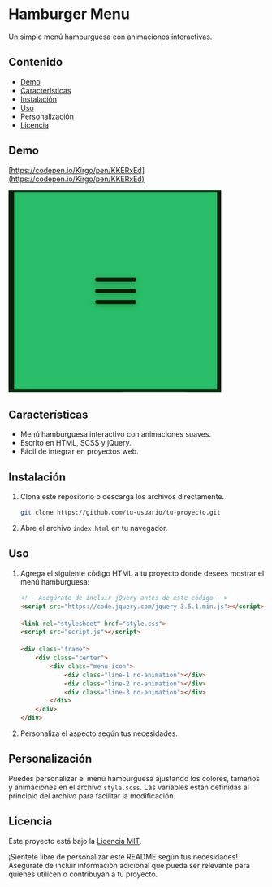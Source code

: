 
# Hamburger Menu

Un simple menú hamburguesa con animaciones interactivas.

## Contenido

- [Demo](#demo)
- [Características](#características)
- [Instalación](#instalación)
- [Uso](#uso)
- [Personalización](#personalización)
- [Licencia](#licencia)

## Demo

[https://codepen.io/Kirgo/pen/KKERxEd](https://codepen.io/Kirgo/pen/KKERxEd)

![IMG](02_CSS_CHALLENGE/CAPTURA_MENU_HAMBURGERSA.png) <!-- Sustituye con un enlace o imagen de tu demo si tienes uno -->

## Características

- Menú hamburguesa interactivo con animaciones suaves.
- Escrito en HTML, SCSS y jQuery.
- Fácil de integrar en proyectos web.

## Instalación

1. Clona este repositorio o descarga los archivos directamente.

   ```bash
   git clone https://github.com/tu-usuario/tu-proyecto.git
   ```

2. Abre el archivo `index.html` en tu navegador.

## Uso

1. Agrega el siguiente código HTML a tu proyecto donde desees mostrar el menú hamburguesa:

   ```html
   <!-- Asegúrate de incluir jQuery antes de este código -->
   <script src="https://code.jquery.com/jquery-3.5.1.min.js"></script>

   <link rel="stylesheet" href="style.css">
   <script src="script.js"></script>

   <div class="frame">
       <div class="center">
           <div class="menu-icon">
               <div class="line-1 no-animation"></div>
               <div class="line-2 no-animation"></div>
               <div class="line-3 no-animation"></div>
           </div>
       </div>
   </div>
   ```

2. Personaliza el aspecto según tus necesidades.

## Personalización

Puedes personalizar el menú hamburguesa ajustando los colores, tamaños y animaciones en el archivo `style.scss`. Las variables están definidas al principio del archivo para facilitar la modificación.

## Licencia

Este proyecto está bajo la [Licencia MIT](LICENSE).

¡Siéntete libre de personalizar este README según tus necesidades! Asegúrate de incluir información adicional que pueda ser relevante para quienes utilicen o contribuyan a tu proyecto.
